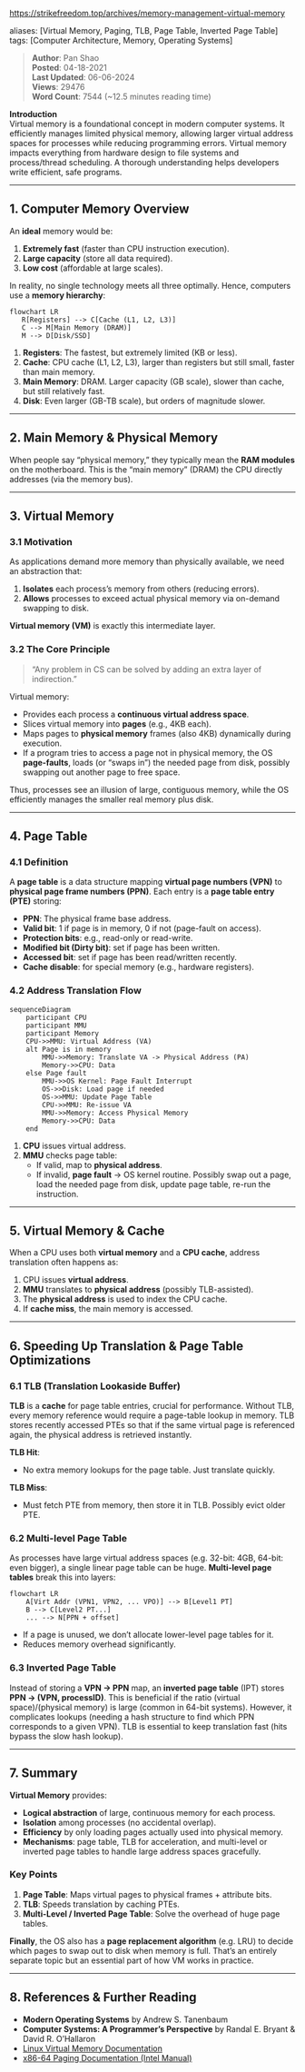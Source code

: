 https://strikefreedom.top/archives/memory-management-virtual-memory

aliases: [Virtual Memory, Paging, TLB, Page Table, Inverted Page Table]
tags: [Computer Architecture, Memory, Operating Systems]

> **Author**: Pan Shao  
> **Posted**: 04-18-2021  
> **Last Updated**: 06-06-2024  
> **Views**: 29476  
> **Word Count**: 7544 (~12.5 minutes reading time)  

**Introduction**  
Virtual memory is a foundational concept in modern computer systems. It efficiently manages limited physical memory, allowing larger virtual address spaces for processes while reducing programming errors. Virtual memory impacts everything from hardware design to file systems and process/thread scheduling. A thorough understanding helps developers write efficient, safe programs.

---
## 1. Computer Memory Overview

An **ideal** memory would be:
1. **Extremely fast** (faster than CPU instruction execution).
2. **Large capacity** (store all data required).
3. **Low cost** (affordable at large scales).

In reality, no single technology meets all three optimally. Hence, computers use a **memory hierarchy**:

```mermaid
flowchart LR
   R[Registers] --> C[Cache (L1, L2, L3)]
   C --> M[Main Memory (DRAM)]
   M --> D[Disk/SSD]
```

1. **Registers**: The fastest, but extremely limited (KB or less).
2. **Cache**: CPU cache (L1, L2, L3), larger than registers but still small, faster than main memory.
3. **Main Memory**: DRAM. Larger capacity (GB scale), slower than cache, but still relatively fast.
4. **Disk**: Even larger (GB-TB scale), but orders of magnitude slower.

---

## 2. Main Memory & Physical Memory

When people say “physical memory,” they typically mean the **RAM modules** on the motherboard. This is the “main memory” (DRAM) the CPU directly addresses (via the memory bus).

---

## 3. Virtual Memory

### 3.1 Motivation
As applications demand more memory than physically available, we need an abstraction that:
1. **Isolates** each process’s memory from others (reducing errors).
2. **Allows** processes to exceed actual physical memory via on-demand swapping to disk.

**Virtual memory (VM)** is exactly this intermediate layer.

### 3.2 The Core Principle
> “Any problem in CS can be solved by adding an extra layer of indirection.”  

Virtual memory:
- Provides each process a **continuous virtual address space**.
- Slices virtual memory into **pages** (e.g., 4KB each).
- Maps pages to **physical memory** frames (also 4KB) dynamically during execution.
- If a program tries to access a page not in physical memory, the OS **page-faults**, loads (or “swaps in”) the needed page from disk, possibly swapping out another page to free space.

Thus, processes see an illusion of large, contiguous memory, while the OS efficiently manages the smaller real memory plus disk.

---

## 4. Page Table

### 4.1 Definition
A **page table** is a data structure mapping **virtual page numbers (VPN)** to **physical page frame numbers (PPN)**. Each entry is a **page table entry (PTE)** storing:
- **PPN**: The physical frame base address.
- **Valid bit**: 1 if page is in memory, 0 if not (page-fault on access).
- **Protection bits**: e.g., read-only or read-write.
- **Modified bit (Dirty bit)**: set if page has been written.
- **Accessed bit**: set if page has been read/written recently.
- **Cache disable**: for special memory (e.g., hardware registers).

### 4.2 Address Translation Flow

```mermaid
sequenceDiagram
    participant CPU
    participant MMU
    participant Memory
    CPU->>MMU: Virtual Address (VA)
    alt Page is in memory
        MMU->>Memory: Translate VA -> Physical Address (PA)
        Memory->>CPU: Data
    else Page fault
        MMU->>OS Kernel: Page Fault Interrupt
        OS->>Disk: Load page if needed
        OS->>MMU: Update Page Table
        CPU->>MMU: Re-issue VA
        MMU->>Memory: Access Physical Memory
        Memory->>CPU: Data
    end
```

1. **CPU** issues virtual address.
2. **MMU** checks page table:
   - If valid, map to **physical address**.
   - If invalid, **page fault** → OS kernel routine. Possibly swap out a page, load the needed page from disk, update page table, re-run the instruction.

---

## 5. Virtual Memory & Cache

When a CPU uses both **virtual memory** and a **CPU cache**, address translation often happens as:

1. CPU issues **virtual address**.
2. **MMU** translates to **physical address** (possibly TLB-assisted).
3. The **physical address** is used to index the CPU cache.  
4. If **cache miss**, the main memory is accessed.

---

## 6. Speeding Up Translation & Page Table Optimizations

### 6.1 TLB (Translation Lookaside Buffer)

**TLB** is a **cache** for page table entries, crucial for performance. Without TLB, every memory reference would require a page-table lookup in memory. TLB stores recently accessed PTEs so that if the same virtual page is referenced again, the physical address is retrieved instantly.

**TLB Hit**:
- No extra memory lookups for the page table. Just translate quickly.

**TLB Miss**:
- Must fetch PTE from memory, then store it in TLB. Possibly evict older PTE.

### 6.2 Multi-level Page Table

As processes have large virtual address spaces (e.g. 32-bit: 4GB, 64-bit: even bigger), a single linear page table can be huge. **Multi-level page tables** break this into layers:

```mermaid
flowchart LR
    A[Virt Addr (VPN1, VPN2, ... VPO)] --> B[Level1 PT]
    B --> C[Level2 PT...]
    ... --> N[PPN + offset]
```

- If a page is unused, we don’t allocate lower-level page tables for it.
- Reduces memory overhead significantly.

### 6.3 Inverted Page Table

Instead of storing a **VPN → PPN** map, an **inverted page table** (IPT) stores **PPN → (VPN, processID)**. This is beneficial if the ratio (virtual space)/(physical memory) is large (common in 64-bit systems). However, it complicates lookups (needing a hash structure to find which PPN corresponds to a given VPN). TLB is essential to keep translation fast (hits bypass the slow hash lookup).

---

## 7. Summary

**Virtual Memory** provides:
- **Logical abstraction** of large, continuous memory for each process.
- **Isolation** among processes (no accidental overlap).
- **Efficiency** by only loading pages actually used into physical memory.
- **Mechanisms**: page table, TLB for acceleration, and multi-level or inverted page tables to handle large address spaces gracefully.

### Key Points

1. **Page Table**: Maps virtual pages to physical frames + attribute bits.  
2. **TLB**: Speeds translation by caching PTEs.  
3. **Multi-Level / Inverted Page Table**: Solve the overhead of huge page tables.  

**Finally**, the OS also has a **page replacement algorithm** (e.g. LRU) to decide which pages to swap out to disk when memory is full. That’s an entirely separate topic but an essential part of how VM works in practice.

---

## 8. References & Further Reading

- **Modern Operating Systems** by Andrew S. Tanenbaum  
- **Computer Systems: A Programmer’s Perspective** by Randal E. Bryant & David R. O’Hallaron  
- [Linux Virtual Memory Documentation](https://www.kernel.org/doc/html/latest/admin-guide/mm/index.html)  
- [x86-64 Paging Documentation (Intel Manual)](https://www.intel.com/content/www/us/en/developer/articles/technical/intel-sdm.html)  

```